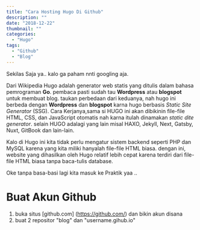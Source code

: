 ```yaml
---
title: "Cara Hosting Hugo Di Github"
description: ""
date: "2018-12-22"
thumbnail: ""
categories:
  - "Hugo"
tags:
  - "Github"
  - "Blog"
---
```


Sekilas Saja ya.. kalo ga paham nnti googling aja.

Dari Wikipedia Hugo adalah generator web statis yang ditulis dalam bahasa pemrograman **Go**. pembaca pasti sudah tau **Wordpress** atau **blogspot** untuk membuat blog. taukan perbedaan dari keduanya, nah hugo ini berbeda dengan **Wordpress** dan **blogspot** karna hugo berbasis *Static Site Generator* (SSG). Cara Kerjanya,sama si HUGO ini akan dibikinin file-file HTML, CSS, dan JavaScript otomatis nah karna itulah dinamakan *static dite generator*. selain HUGO adalagi yang lain misal HAXO, Jekyll, Next, Gatsby, Nuxt, GitBook dan lain-lain.

Kalo di Hugo ini kita tidak perlu mengatur sistem backend seperti PHP dan MySQL karena yang kita miliki hanyalah file-file HTML biasa. dengan ini, website yang dihasilkan oleh Hugo relatif lebih cepat karena terdiri dari file-file HTML biasa tanpa baca-tulis database.

Oke tanpa basa-basi lagi kita masuk ke Praktik yaa ..

Buat Akun Github 
=

1. buka situs [github.com] (https://github.com/) dan bikin akun disana
2. buat 2 repositor "blog" dan "username.gihub.io"
